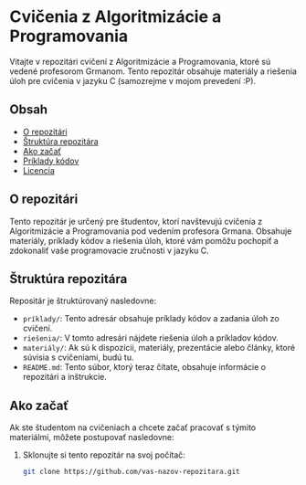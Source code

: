 # Cvičenia z Algoritmizácie a Programovania

Vitajte v repozitári cvičení z Algoritmizácie a Programovania, ktoré sú vedené profesorom Grmanom. Tento repozitár obsahuje materiály a riešenia úloh pre cvičenia v jazyku C (samozrejme v mojom prevedení :P).

## Obsah

- [O repozitári](#o-repozit%C3%A1ri)
- [Štruktúra repozitára](#%C5%A1trukt%C3%BAra-repozit%C3%A1ra)
- [Ako začať](#ako-za%C4%8Da%C5%A5)
- [Príklady kódov](#pr%C3%ADklady-k%C3%B3dov)
- [Licencia](#licencia)

## O repozitári

Tento repozitár je určený pre študentov, ktorí navštevujú cvičenia z Algoritmizácie a Programovania pod vedením profesora Grmana. Obsahuje materiály, príklady kódov a riešenia úloh, ktoré vám pomôžu pochopiť a zdokonaliť vaše programovacie zručnosti v jazyku C.

## Štruktúra repozitára

Repositár je štruktúrovaný nasledovne:

- `príklady/`: Tento adresár obsahuje príklady kódov a zadania úloh zo cvičení.
- `riešenia/`: V tomto adresári nájdete riešenia úloh a príkladov kódov.
- `materiály/`: Ak sú k dispozícii, materiály, prezentácie alebo články, ktoré súvisia s cvičeniami, budú tu.
- `README.md`: Tento súbor, ktorý teraz čítate, obsahuje informácie o repozitári a inštrukcie.

## Ako začať

Ak ste študentom na cvičeniach a chcete začať pracovať s týmito materiálmi, môžete postupovať nasledovne:

1. Sklonujte si tento repozitár na svoj počítač:

   ```bash
   git clone https://github.com/vas-nazov-repozitara.git
